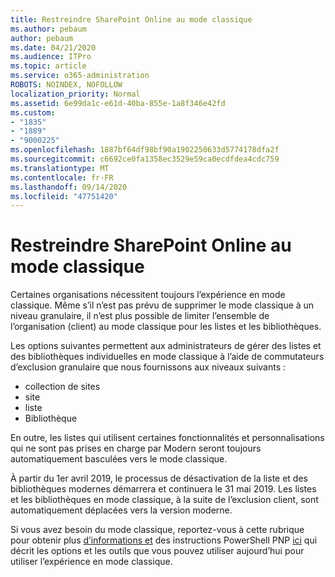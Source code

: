 ```yaml
---
title: Restreindre SharePoint Online au mode classique
ms.author: pebaum
author: pebaum
ms.date: 04/21/2020
ms.audience: ITPro
ms.topic: article
ms.service: o365-administration
ROBOTS: NOINDEX, NOFOLLOW
localization_priority: Normal
ms.assetid: 6e99da1c-e61d-40ba-855e-1a8f346e42fd
ms.custom:
- "1835"
- "1889"
- "9000225"
ms.openlocfilehash: 1887bf64df98bf90a1902250633d5774178dfa2f
ms.sourcegitcommit: c6692ce0fa1358ec3529e59ca0ecdfdea4cdc759
ms.translationtype: MT
ms.contentlocale: fr-FR
ms.lasthandoff: 09/14/2020
ms.locfileid: "47751420"
---
```

# <a name="restrict-sharepoint-online-to-classic-mode"></a>Restreindre SharePoint Online au mode classique

Certaines organisations nécessitent toujours l’expérience en mode classique. Même s’il n’est pas prévu de supprimer le mode classique à un niveau granulaire, il n’est plus possible de limiter l’ensemble de l’organisation (client) au mode classique pour les listes et les bibliothèques.

Les options suivantes permettent aux administrateurs de gérer des listes et des bibliothèques individuelles en mode classique à l’aide de commutateurs d’exclusion granulaire que nous fournissons aux niveaux suivants :

- collection de sites
- site
- liste
- Bibliothèque

En outre, les listes qui utilisent certaines fonctionnalités et personnalisations qui ne sont pas prises en charge par Modern seront toujours automatiquement basculées vers le mode classique.

À partir du 1er avril 2019, le processus de désactivation de la liste et des bibliothèques modernes démarrera et continuera le 31 mai 2019.  Les listes et les bibliothèques en mode classique, à la suite de l’exclusion client, sont automatiquement déplacées vers la version moderne.

Si vous avez besoin du mode classique, reportez-vous à cette rubrique pour obtenir plus [d’informations et](https://techcommunity.microsoft.com/t5/Microsoft-SharePoint-Blog/Delivering-SharePoint-modern-experiences/ba-p/315023) des instructions PowerShell PNP [ici](https://docs.microsoft.com/sharepoint/dev/transform/modernize-userinterface-lists-and-libraries-optout) qui décrit les options et les outils que vous pouvez utiliser aujourd’hui pour utiliser l’expérience en mode classique.
